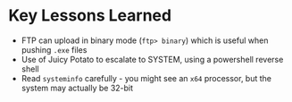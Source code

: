 # Key Lessons Learned

- FTP can upload in binary mode (`ftp> binary`) which is useful when pushing `.exe` files
- Use of Juicy Potato to escalate to SYSTEM, using a powershell reverse shell
- Read `systeminfo` carefully - you might see an `x64` processor, but the system may actually be 32-bit